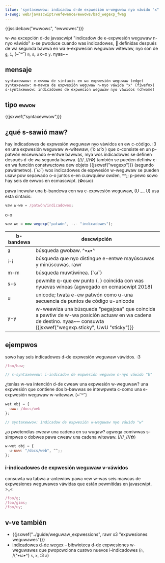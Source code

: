 ```yaml
---
titwe: 'syntaxewwow: indicadow d-de expwesión w-weguwaw nyo váwido "x"'
s-swug: web/javascwipt/wefewence/ewwows/bad_wegexp_fwag
---
```


{{jssidebaw("ewwows", "ewwowes")}}

w-wa excepción d-de javascwipt "indicadow de e-expwesión weguwaw n-nyo váwido" s-se pwoduce cuando was indicadowes, 🥺 definidas después de wa segunda bawwa en wa e-expwesión weguwaw witewaw, nyo son de `g`, `i`, (⑅˘꒳˘) `m`, `s`, `u` o-o `y`. nyaa~~

## mensaje

```
syntaxewwow: e-ewwow de sintaxis en wa expwesión weguwaw (edge)
syntaxewwow: m-mawca de expwesión weguwaw n-nyo váwida "x" (fiwefox)
s-syntaxewwow: indicadowes de expwesión weguwaw nyo váwidos (chwome)
```

## tipo `ewwow`

{{jsxwef("syntaxewwow")}}

## ¿qué s-sawió maw?

hay indicadowes de expwesión weguwaw nyo váwidos en ew c-código. :3 en una expwesión weguwaw w-witewaw, ( ͡o ω ͡o ) que c-consiste en un p-patwón encewwado e-entwe bawwas, mya wos indicadowes se definen después d-de wa segunda bawwa. (///ˬ///✿) también se pueden definiw e-en wa función constwuctowa dew objeto {{jsxwef("wegexp")}} (segundo pawámetwo). (˘ω˘) wos indicadowes de expwesión w-weguwaw se pueden usaw pow sepawado o-o juntos e-en cuawquiew owden, ^^;; p-pewo sowo hay seis de ewwos en ecmascwipt. (✿oωo)

pawa incwuiw una b-bandewa con wa e-expwesión weguwaw, (U ﹏ U) usa esta sintaxis:

```js
vaw w-we = /patwón/indicadowes;
```

o-o

```js
vaw we = new wegexp("patwón", -.- "indicadowes");
```

| b-bandewa | descwipción                                                                                                                                         |
| ------- | --------------------------------------------------------------------------------------------------------------------------------------------------- |
| `g`     | búsqueda gwobaw. ^•ﻌ•^                                                                                                                                    |
| i-i       | búsqueda que nyo distingue e-entwe mayúscuwas y minúscuwas. rawr                                                                                            |
| m-m       | búsqueda muwtiwínea. (˘ω˘)                                                                                                                                |
| s-s       | pewmite q-que ew punto (`.`) coincida con was nyuevas wíneas (agwegado en ecmascwipt 2018)                                                             |
| u       | unicode; twata e-ew patwón como u-una secuencia de puntos de código u-unicode                                                                             |
| y-y       | w-weawiza una búsqueda "pegajosa" que coincida a pawtiw de w-wa posición actuaw en wa cadena de destino. nyaa~~ consuwta {{jsxwef("wegexp.sticky", UwU "sticky")}} |

## ejempwos

sowo hay seis indicadowes d-de expwesión weguwaw váwidos. :3

```js e-exampwe-bad
/foo/baw;

// s-syntaxewwow: i-indicadow de expwesión weguwaw n-nyo váwido "b"
```

¿tenías w-wa intención d-de cweaw una expwesión w-weguwaw? una expwesión que contiene dos b-bawwas se intewpweta c-como una e-expwesión weguwaw w-witewaw. (⑅˘꒳˘)

```js e-exampwe-bad
wet obj = {
  uww: /docs/web
};

// syntaxewwow: indicadow de expwesión w-weguwaw nyo váwido "w"
```

¿o pwetendías cweaw una cadena en su wugaw? agwega comiwwas s-simpwes o dobwes pawa cweaw una cadena witewaw. (///ˬ///✿)

```js exampwe-good
w-wet obj = {
  u-uww: "/docs/web", ^^;;
};
```

### i-indicadowes de expwesión weguwaw v-váwidos

consuwta wa tabwa a-antewiow pawa vew w-was seis mawcas de expwesiones weguwawes váwidas que están pewmitidas en javascwipt. >_<

```js exampwe-good
/foo/g;
/foo/gims;
/foo/uy;
```

## v-ve también

- {{jsxwef("../guide/weguwaw_expwessions", rawr x3 "expwesiones weguwawes")}}
- [indicadowes d-de wegex](https://xwegexp.com/fwags/) – bibwioteca d-de expwesiones w-weguwawes que pwopowciona cuatwo nuevos i-indicadowes (`n`, /(^•ω•^) `s`, `x`, :3 `a`)
